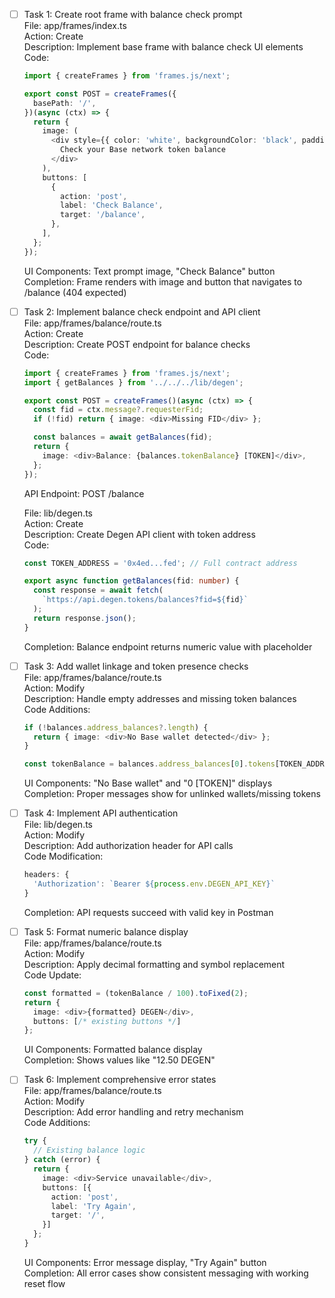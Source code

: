 - [ ] Task 1: Create root frame with balance check prompt  
  File: app/frames/index.ts  
  Action: Create  
  Description: Implement base frame with balance check UI elements  
  Code:  
  ```typescript
  import { createFrames } from 'frames.js/next';

  export const POST = createFrames({
    basePath: '/',
  })(async (ctx) => {
    return {
      image: (
        <div style={{ color: 'white', backgroundColor: 'black', padding: 20 }}>
          Check your Base network token balance
        </div>
      ),
      buttons: [
        {
          action: 'post',
          label: 'Check Balance',
          target: '/balance',
        },
      ],
    };
  });
  ```  
  UI Components: Text prompt image, "Check Balance" button  
  Completion: Frame renders with image and button that navigates to /balance (404 expected)

- [ ] Task 2: Implement balance check endpoint and API client  
  File: app/frames/balance/route.ts  
  Action: Create  
  Description: Create POST endpoint for balance checks  
  Code:  
  ```typescript
  import { createFrames } from 'frames.js/next';
  import { getBalances } from '../../../lib/degen';

  export const POST = createFrames()(async (ctx) => {
    const fid = ctx.message?.requesterFid;
    if (!fid) return { image: <div>Missing FID</div> };

    const balances = await getBalances(fid);
    return {
      image: <div>Balance: {balances.tokenBalance} [TOKEN]</div>,
    };
  });
  ```  
  API Endpoint: POST /balance  

  File: lib/degen.ts  
  Action: Create  
  Description: Create Degen API client with token address  
  Code:  
  ```typescript
  const TOKEN_ADDRESS = '0x4ed...fed'; // Full contract address

  export async function getBalances(fid: number) {
    const response = await fetch(
      `https://api.degen.tokens/balances?fid=${fid}`
    );
    return response.json();
  }
  ```  
  Completion: Balance endpoint returns numeric value with placeholder

- [ ] Task 3: Add wallet linkage and token presence checks  
  File: app/frames/balance/route.ts  
  Action: Modify  
  Description: Handle empty addresses and missing token balances  
  Code Additions:  
  ```typescript
  if (!balances.address_balances?.length) {
    return { image: <div>No Base wallet detected</div> };
  }
  
  const tokenBalance = balances.address_balances[0].tokens[TOKEN_ADDRESS] || 0;
  ```  
  UI Components: "No Base wallet" and "0 [TOKEN]" displays  
  Completion: Proper messages show for unlinked wallets/missing tokens

- [ ] Task 4: Implement API authentication  
  File: lib/degen.ts  
  Action: Modify  
  Description: Add authorization header for API calls  
  Code Modification:  
  ```typescript
  headers: {
    'Authorization': `Bearer ${process.env.DEGEN_API_KEY}`
  }
  ```  
  Completion: API requests succeed with valid key in Postman

- [ ] Task 5: Format numeric balance display  
  File: app/frames/balance/route.ts  
  Action: Modify  
  Description: Apply decimal formatting and symbol replacement  
  Code Update:  
  ```typescript
  const formatted = (tokenBalance / 100).toFixed(2);
  return {
    image: <div>{formatted} DEGEN</div>,
    buttons: [/* existing buttons */]
  };
  ```  
  UI Components: Formatted balance display  
  Completion: Shows values like "12.50 DEGEN"

- [ ] Task 6: Implement comprehensive error states  
  File: app/frames/balance/route.ts  
  Action: Modify  
  Description: Add error handling and retry mechanism  
  Code Additions:  
  ```typescript
  try {
    // Existing balance logic
  } catch (error) {
    return {
      image: <div>Service unavailable</div>,
      buttons: [{
        action: 'post',
        label: 'Try Again',
        target: '/',
      }]
    };
  }
  ```  
  UI Components: Error message display, "Try Again" button  
  Completion: All error cases show consistent messaging with working reset flow